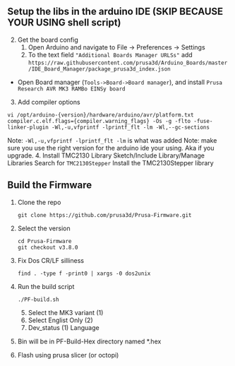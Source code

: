 
## Setup the libs in the arduino IDE (SKIP BECAUSE YOUR USING shell script)
2. Get the board config
	1.  Open Arduino and navigate to File -> Preferences -> Settings
	2. To the text field  `"Additional Boards Manager URLSs"`  add `https://raw.githubusercontent.com/prusa3d/Arduino_Boards/master/IDE_Board_Manager/package_prusa3d_index.json`
-   Open Board manager (`Tools->Board->Board manager`), and install  `Prusa Research AVR MK3 RAMBo EINSy board`
3. Add compiler options
```
vi /opt/arduino-{version}/hardware/arduino/avr/platform.txt
compiler.c.elf.flags={compiler.warning_flags} -Os -g -flto -fuse-linker-plugin -Wl,-u,vfprintf -lprintf_flt -lm -Wl,--gc-sections
```
Note: `-Wl,-u,vfprintf -lprintf_flt -lm` is what was added
Note: make sure you use the right version for the arduino ide your using.  Aka if you upgrade.
4. Install TMC2130 Library
Sketch/Include Library/Manage Libraries
Search for `TMC2130Stepper`
Install the TMC2130Stepper library

## Build the Firmware
1. Clone the repo
	```
	git clone https://github.com/prusa3d/Prusa-Firmware.git
	```
2. Select the version
    ```
    cd Prusa-Firmware
    git checkout v3.8.0
    ```
3. Fix Dos CR/LF silliness
      ```
   find . -type f -print0 | xargs -0 dos2unix
   ```

3. Run the build script
   ```
   ./PF-build.sh
   ```
	5. Select the MK3 variant (1)
	6. Select Englist Only (2)
	7. Dev_status (1) Language
4. Bin will be in PF-Build-Hex directory named *.hex
5. Flash using prusa slicer (or octopi)
   

<!--stackedit_data:
eyJoaXN0b3J5IjpbNDE3OTgxMzU5LDcyMTYwMDI0LDIwNjY1OD
YzMTEsLTE0NTc4OTg0MTEsLTY1MTIwMzg1OSwxNjIwNjExODMy
LC00MTI3MjYxODYsLTU4NjIwNzMzNCw4MDE0NzM3NjUsLTM5Nj
U5MzU5OCw2OTgxMTMyNjFdfQ==
-->